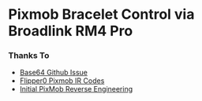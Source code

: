 # Pixmob Bracelet Control via Broadlink RM4 Pro

### Thanks To

- [Base64 Github Issue](https://github.com/danielweidman/flipper-pixmob-ir-codes/issues/1)
- [Flipper0 Pixmob IR Codes](https://github.com/danielweidman/flipper-pixmob-ir-codes)
- [Initial PixMob Reverse Engineering](https://github.com/danielweidman/pixmob-ir-reverse-engineering/)

